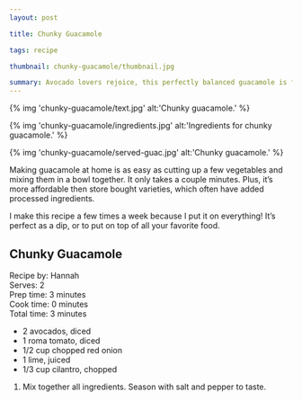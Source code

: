 ```yaml
---
layout: post

title: Chunky Guacamole

tags: recipe

thumbnail: chunky-guacamole/thumbnail.jpg

summary: Avocado lovers rejoice, this perfectly balanced guacamole is for you!
---
```

{% img 'chunky-guacamole/text.jpg' alt:'Chunky guacamole.' %}

{% img 'chunky-guacamole/ingredients.jpg' alt:'Ingredients for chunky guacamole.' %}

{% img 'chunky-guacamole/served-guac.jpg' alt:'Chunky guacamole.' %}

Making guacamole at home is as easy as cutting up a few vegetables and mixing them in a bowl together. It only takes a couple minutes.  Plus, it’s more affordable then store bought varieties, which often have added processed ingredients.

I make this recipe a few times a week because I put it on everything! It’s perfect as a dip, or to put on top of all your favorite food.

## Chunky Guacamole

Recipe by: Hannah<br>
Serves: 2<br>
Prep time: 3 minutes<br>
Cook time: 0 minutes<br>
Total time: 3 minutes

* 2 avocados, diced
* 1 roma tomato, diced
* 1/2 cup chopped red onion
* 1 lime, juiced
* 1/3 cup cilantro, chopped

1. Mix together all ingredients. Season with salt and pepper to taste.
